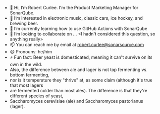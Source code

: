 - 👋 Hi, I’m Robert Curlee. I'm the Product Marketing Manager for SonarQube.
- 👀 I’m interested in electronic music, classic cars, ice hockey, and brewing beer.
- 🌱 I’m currently learning how to use GitHub Actions with SonarQube
- 💞️ I’m looking to collaborate on ... <I hadn't considered this question, so anything really>
- 📫 You can reach me by email at robert.curlee@sonarsource.com
- 😄 Pronouns: he/him
- ⚡ Fun fact: Beer yeast is domesticated, meaning it can't survive on its own in the wild.
- Also, the difference between ale and lager is not top fermenting vs. bottom fermenting,
- nor is it temperature they "thrive" at, as some claim (although it's true that most lagers
- are fermented colder than most ales). The difference is that they're different species of yeast,
- Saccharomyces cerevisiae (ale) and Saccharomyces pastorianus (lager).

<!---
rcurlee-sonar/rcurlee-sonar is a ✨ special ✨ repository because its `README.md` (this file) appears on your GitHub profile.
You can click the Preview link to take a look at your changes.
--->
